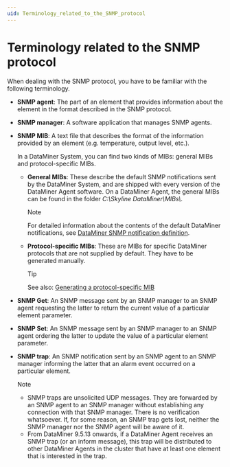 ```yaml
---
uid: Terminology_related_to_the_SNMP_protocol
---
```


# Terminology related to the SNMP protocol

When dealing with the SNMP protocol, you have to be familiar with the following terminology.

- **SNMP agent**: The part of an element that provides information about the element in the format described in the SNMP protocol.

- **SNMP manager**: A software application that manages SNMP agents.

- **SNMP MIB**: A text file that describes the format of the information provided by an element (e.g. temperature, output level, etc.).

    In a DataMiner System, you can find two kinds of MIBs: general MIBs and protocol-specific MIBs.

    - **General MIBs**: These describe the default SNMP notifications sent by the DataMiner System, and are shipped with every version of the DataMiner Agent software. On a DataMiner Agent, the general MIBs can be found in the folder *C:\\Skyline DataMiner\\MIBs\\*.

        > [!NOTE]
        > For detailed information about the contents of the default DataMiner notifications, see [DataMiner SNMP notification definition](xref:Default_DataMiner_notification).

    - **Protocol-specific MIBs**: These are MIBs for specific DataMiner protocols that are not supplied by default. They have to be generated manually.

        > [!TIP]
        > See also:
        > [Generating a protocol-specific MIB](xref:Advanced_protocol_functionality#generating-a-protocol-specific-mib)

- **SNMP Get**: An SNMP message sent by an SNMP manager to an SNMP agent requesting the latter to return the current value of a particular element parameter.

- **SNMP Set**: An SNMP message sent by an SNMP manager to an SNMP agent ordering the latter to update the value of a particular element parameter.

- **SNMP trap**: An SNMP notification sent by an SNMP agent to an SNMP manager informing the latter that an alarm event occurred on a particular element.

    > [!NOTE]
    > - SNMP traps are unsolicited UDP messages. They are forwarded by an SNMP agent to an SNMP manager without establishing any connection with that SNMP manager. There is no verification whatsoever. If, for some reason, an SNMP trap gets lost, neither the SNMP manager nor the SNMP agent will be aware of it.
    > - From DataMiner 9.5.13 onwards, if a DataMiner Agent receives an SNMP trap (or an inform message), this trap will be distributed to other DataMiner Agents in the cluster that have at least one element that is interested in the trap.
    >
